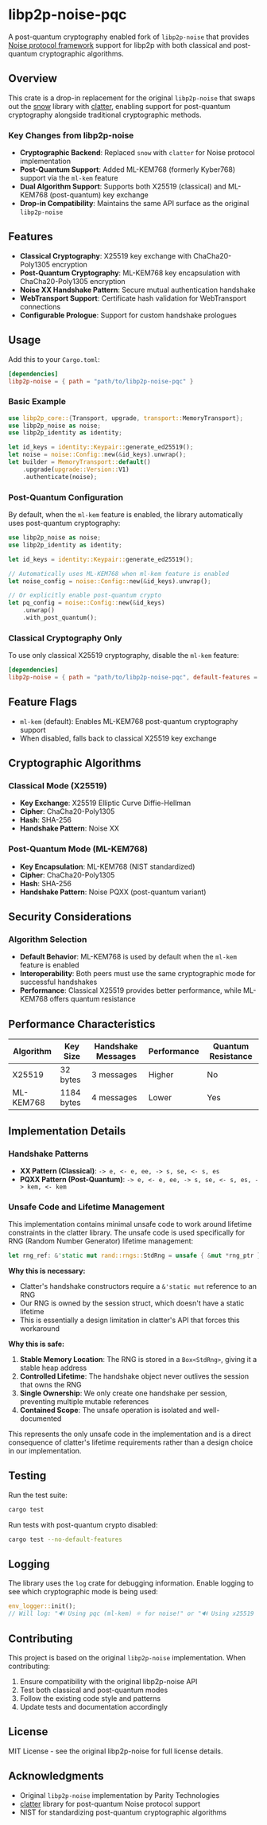 # libp2p-noise-pqc

A post-quantum cryptography enabled fork of `libp2p-noise` that provides [Noise protocol framework][noise] support for libp2p with both classical and post-quantum cryptographic algorithms.

## Overview

This crate is a drop-in replacement for the original `libp2p-noise` that swaps out the [snow](https://github.com/mcginty/snow) library with [clatter](https://github.com/rot256/clatter), enabling support for post-quantum cryptography alongside traditional cryptographic methods.

### Key Changes from libp2p-noise

- **Cryptographic Backend**: Replaced `snow` with `clatter` for Noise protocol implementation
- **Post-Quantum Support**: Added ML-KEM768 (formerly Kyber768) support via the `ml-kem` feature
- **Dual Algorithm Support**: Supports both X25519 (classical) and ML-KEM768 (post-quantum) key exchange
- **Drop-in Compatibility**: Maintains the same API surface as the original `libp2p-noise`

## Features

- **Classical Cryptography**: X25519 key exchange with ChaCha20-Poly1305 encryption
- **Post-Quantum Cryptography**: ML-KEM768 key encapsulation with ChaCha20-Poly1305 encryption
- **Noise XX Handshake Pattern**: Secure mutual authentication handshake
- **WebTransport Support**: Certificate hash validation for WebTransport connections
- **Configurable Prologue**: Support for custom handshake prologues

## Usage

Add this to your `Cargo.toml`:

```toml
[dependencies]
libp2p-noise = { path = "path/to/libp2p-noise-pqc" }
```

### Basic Example

```rust
use libp2p_core::{Transport, upgrade, transport::MemoryTransport};
use libp2p_noise as noise;
use libp2p_identity as identity;

let id_keys = identity::Keypair::generate_ed25519();
let noise = noise::Config::new(&id_keys).unwrap();
let builder = MemoryTransport::default()
    .upgrade(upgrade::Version::V1)
    .authenticate(noise);
```

### Post-Quantum Configuration

By default, when the `ml-kem` feature is enabled, the library automatically uses post-quantum cryptography:

```rust
use libp2p_noise as noise;
use libp2p_identity as identity;

let id_keys = identity::Keypair::generate_ed25519();

// Automatically uses ML-KEM768 when ml-kem feature is enabled
let noise_config = noise::Config::new(&id_keys).unwrap();

// Or explicitly enable post-quantum crypto
let pq_config = noise::Config::new(&id_keys)
    .unwrap()
    .with_post_quantum();
```

### Classical Cryptography Only

To use only classical X25519 cryptography, disable the `ml-kem` feature:

```toml
[dependencies]
libp2p-noise = { path = "path/to/libp2p-noise-pqc", default-features = false }
```

## Feature Flags

- `ml-kem` (default): Enables ML-KEM768 post-quantum cryptography support
- When disabled, falls back to classical X25519 key exchange

## Cryptographic Algorithms

### Classical Mode (X25519)
- **Key Exchange**: X25519 Elliptic Curve Diffie-Hellman
- **Cipher**: ChaCha20-Poly1305
- **Hash**: SHA-256
- **Handshake Pattern**: Noise XX

### Post-Quantum Mode (ML-KEM768)
- **Key Encapsulation**: ML-KEM768 (NIST standardized)
- **Cipher**: ChaCha20-Poly1305
- **Hash**: SHA-256
- **Handshake Pattern**: Noise PQXX (post-quantum variant)

## Security Considerations

### Algorithm Selection

- **Default Behavior**: ML-KEM768 is used by default when the `ml-kem` feature is enabled
- **Interoperability**: Both peers must use the same cryptographic mode for successful handshakes
- **Performance**: Classical X25519 provides better performance, while ML-KEM768 offers quantum resistance

## Performance Characteristics

| Algorithm | Key Size | Handshake Messages | Performance | Quantum Resistance |
|-----------|----------|-------------------|-------------|-------------------|
| X25519 | 32 bytes | 3 messages | Higher | No |
| ML-KEM768 | 1184 bytes | 4 messages | Lower | Yes |

## Implementation Details

### Handshake Patterns

- **XX Pattern (Classical)**: `-> e, <- e, ee, -> s, se, <- s, es`
- **PQXX Pattern (Post-Quantum)**: `-> e, <- e, ee, -> s, se, <- s, es, -> kem, <- kem`

### Unsafe Code and Lifetime Management

This implementation contains minimal unsafe code to work around lifetime constraints in the clatter library. 
The unsafe code is used specifically for RNG (Random Number Generator) lifetime management:

```rust
let rng_ref: &'static mut rand::rngs::StdRng = unsafe { &mut *rng_ptr };
```

**Why this is necessary:**
- Clatter's handshake constructors require a `&'static mut` reference to an RNG
- Our RNG is owned by the session struct, which doesn't have a static lifetime
- This is essentially a design limitation in clatter's API that forces this workaround

**Why this is safe:**
1. **Stable Memory Location**: The RNG is stored in a `Box<StdRng>`, giving it a stable heap address
2. **Controlled Lifetime**: The handshake object never outlives the session that owns the RNG
3. **Single Ownership**: We only create one handshake per session, preventing multiple mutable references
4. **Contained Scope**: The unsafe operation is isolated and well-documented

This represents the only unsafe code in the implementation and is a direct consequence of clatter's lifetime requirements rather than a design choice in our implementation.

## Testing

Run the test suite:

```bash
cargo test
```

Run tests with post-quantum crypto disabled:

```bash
cargo test --no-default-features
```

## Logging

The library uses the `log` crate for debugging information. Enable logging to see which cryptographic mode is being used:

```rust
env_logger::init();
// Will log: "🔊 Using pqc (ml-kem) ⚛ for noise!" or "🔊 Using x25519 ╭╯ for noise"
```

## Contributing

This project is based on the original `libp2p-noise` implementation. When contributing:

1. Ensure compatibility with the original libp2p-noise API
2. Test both classical and post-quantum modes
3. Follow the existing code style and patterns
4. Update tests and documentation accordingly

## License

MIT License - see the original libp2p-noise for full license details.

## Acknowledgments

- Original `libp2p-noise` implementation by Parity Technologies
- [clatter](https://github.com/rot256/clatter) library for post-quantum Noise protocol support
- NIST for standardizing post-quantum cryptographic algorithms

[noise]: https://noiseprotocol.org/
